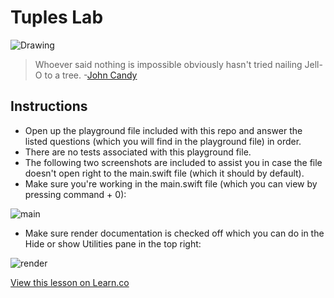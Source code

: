 # Tuples Lab

![Drawing](http://i.imgur.com/oND2AZ7.jpg?1) 


> Whoever said nothing is impossible obviously hasn't tried nailing Jell-O to a tree. -[John Candy](https://en.wikipedia.org/wiki/John_Candy)

 
## Instructions

* Open up the playground file included with this repo and answer the listed questions (which you will find in the playground file) in order. 
* There are no tests associated with this playground file.
* The following two screenshots are included to assist you in case the file doesn't open right to the main.swift file (which it should by default).
* Make sure you're working in the main.swift file (which you can view by pressing command + 0):

![main](http://i.imgur.com/odAU8pd.png)
* Make sure render documentation is checked off which you can do in the Hide or show Utilities pane in the top right:

![render](http://i.imgur.com/vCIhFbZ.png)




<a href='https://learn.co/lessons/TuplesLab' data-visibility='hidden'>View this lesson on Learn.co</a>
